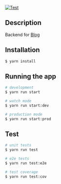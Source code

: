 [![Test](https://github.com/devstefancho/blog-backend/actions/workflows/ci.yml/badge.svg)](https://github.com/devstefancho/blog-backend/actions/workflows/ci.yml)

## Description

Backend for [Blog](https://github.com/devstefancho/blog-frontend)

## Installation

```bash
$ yarn install
```

## Running the app

```bash
# development
$ yarn run start

# watch mode
$ yarn run start:dev

# production mode
$ yarn run start:prod
```

## Test

```bash
# unit tests
$ yarn run test

# e2e tests
$ yarn run test:e2e

# test coverage
$ yarn run test:cov
```
